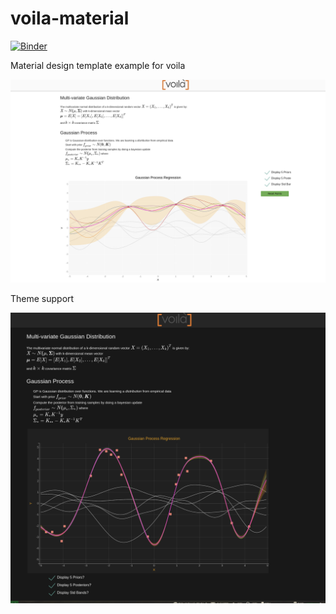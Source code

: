 # voila-material

[![Binder](https://mybinder.org/badge_logo.svg)](https://mybinder.org/v2/gh/martinRenou/voila-material/master?urlpath=voila)

Material design template example for voila

![screenshot](./voila-material.png)


Theme support

![screenshot](./voila-material-dark.png)
